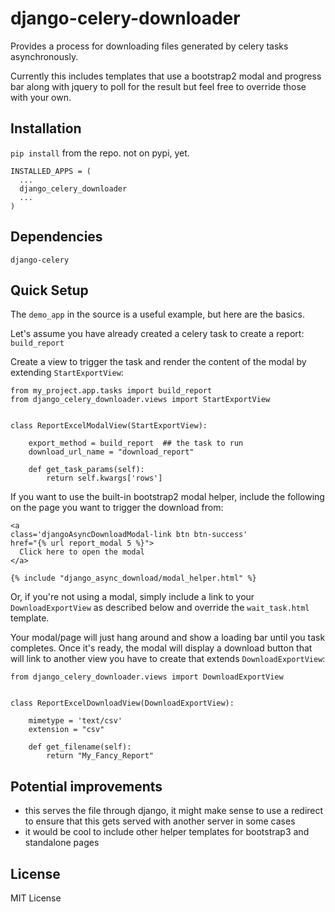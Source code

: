 # django-celery-downloader

Provides a process for downloading files generated by celery tasks
asynchronously.

Currently this includes templates that use a bootstrap2 modal and progress
bar along with jquery to poll for the result but feel free to override those
with your own.

## Installation

`pip install` from the repo. not on pypi, yet.

    INSTALLED_APPS = (
      ...
      django_celery_downloader
      ...
    )

## Dependencies

`django-celery`

## Quick Setup

The `demo_app` in the source is a useful example, but here are the basics.

Let's assume you have already created a celery task to create a report:
`build_report`

Create a view to trigger the task and render the content of the modal by
extending `StartExportView`:

    from my_project.app.tasks import build_report
    from django_celery_downloader.views import StartExportView


    class ReportExcelModalView(StartExportView):

        export_method = build_report  ## the task to run
        download_url_name = "download_report"

        def get_task_params(self):
            return self.kwargs['rows']

If you want to use the built-in bootstrap2 modal helper, include the following
on the page you want to trigger the download from:

    <a
    class='djangoAsyncDownloadModal-link btn btn-success'
    href="{% url report_modal 5 %}">
      Click here to open the modal
    </a>

    {% include "django_async_download/modal_helper.html" %}

Or, if you're not using a modal, simply include a link to your
`DownloadExportView` as described below and override the `wait_task.html`
template.

Your modal/page will just hang around and show a loading bar until you task
completes. Once it's ready, the modal will display a download button that will
link to another view you have to create that extends `DownloadExportView`:

    from django_celery_downloader.views import DownloadExportView


    class ReportExcelDownloadView(DownloadExportView):

        mimetype = 'text/csv'
        extension = "csv"

        def get_filename(self):
            return "My_Fancy_Report"

## Potential improvements

  - this serves the file through django, it might make sense to use a redirect
  to ensure that this gets served with another server in some cases
  - it would be cool to include other helper templates for bootstrap3 and
  standalone pages

## License

MIT License
